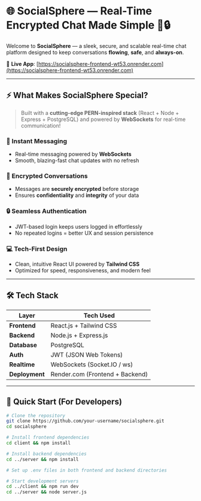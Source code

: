# 🌐 SocialSphere — Real-Time Encrypted Chat Made Simple 💬🔒

Welcome to **SocialSphere** — a sleek, secure, and scalable real-time chat platform designed to keep conversations **flowing**, **safe**, and **always-on**.

🔗 **Live App**: [https://socialsphere-frontend-wt53.onrender.com](https://socialsphere-frontend-wt53.onrender.com)

---

## ⚡ What Makes SocialSphere Special?

> Built with a **cutting-edge PERN-inspired stack** (React + Node + Express + PostgreSQL) and powered by **WebSockets** for real-time communication!

### 💬 Instant Messaging
- Real-time messaging powered by **WebSockets**
- Smooth, blazing-fast chat updates with no refresh

### 🔐 Encrypted Conversations
- Messages are **securely encrypted** before storage
- Ensures **confidentiality** and **integrity** of your data

### 🔒 Seamless Authentication
- JWT-based login keeps users logged in effortlessly
- No repeated logins = better UX and session persistence

### 💻 Tech-First Design
- Clean, intuitive React UI powered by **Tailwind CSS**
- Optimized for speed, responsiveness, and modern feel

---

## 🛠️ Tech Stack

| Layer        | Tech Used                          |
|-------------|------------------------------------|
| **Frontend** | React.js + Tailwind CSS            |
| **Backend**  | Node.js + Express.js               |
| **Database** | PostgreSQL                         |
| **Auth**     | JWT (JSON Web Tokens)              |
| **Realtime** | WebSockets (Socket.IO / ws)        |
| **Deployment** | Render.com (Frontend + Backend) |

---

## 🚀 Quick Start (For Developers)

```bash
# Clone the repository
git clone https://github.com/your-username/socialsphere.git
cd socialsphere

# Install frontend dependencies
cd client && npm install

# Install backend dependencies
cd ../server && npm install

# Set up .env files in both frontend and backend directories

# Start development servers
cd ../client && npm run dev
cd ../server && node server.js
